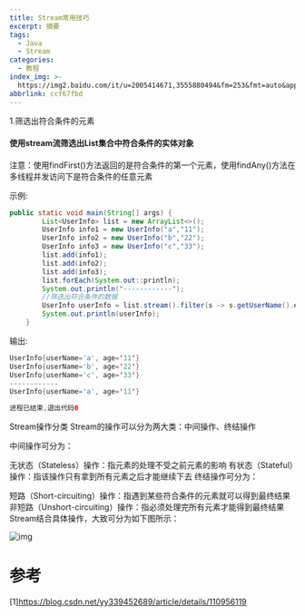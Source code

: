 ```yaml
---
title: Stream常用技巧
excerpt: 摘要
tags:
  - Java
  - Stream
categories:
  - 教程
index_img: >-
  https://img2.baidu.com/it/u=2005414671,3555880494&fm=253&fmt=auto&app=138&f=JPEG?w=450&h=250
abbrlink: ccf67fbd
---
```




1.筛选出符合条件的元素

#### 使用stream流筛选出List集合中符合条件的实体对象

注意：使用findFirst()方法返回的是符合条件的第一个元素，使用findAny()方法在多线程并发访问下是符合条件的任意元素

示例:

```java
public static void main(String[] args) {
        List<UserInfo> list = new ArrayList<>();
        UserInfo info1 = new UserInfo("a","11");
        UserInfo info2 = new UserInfo("b","22");
        UserInfo info3 = new UserInfo("c","33");
        list.add(info1);
        list.add(info2);
        list.add(info3);
        list.forEach(System.out::println);
        System.out.println("------------");
        //筛选出符合条件的数据
        UserInfo userInfo = list.stream().filter(s -> s.getUserName().equals("a")).findFirst().orElse(null);
        System.out.println(userInfo);
    }
```

输出:

```java
UserInfo{userName='a', age='11'}
UserInfo{userName='b', age='22'}
UserInfo{userName='c', age='33'}
------------
UserInfo{userName='a', age='11'}

进程已结束,退出代码0
```





Stream操作分类
Stream的操作可以分为两大类：中间操作、终结操作

中间操作可分为：

无状态（Stateless）操作：指元素的处理不受之前元素的影响
有状态（Stateful）操作：指该操作只有拿到所有元素之后才能继续下去
终结操作可分为：

短路（Short-circuiting）操作：指遇到某些符合条件的元素就可以得到最终结果
非短路（Unshort-circuiting）操作：指必须处理完所有元素才能得到最终结果
Stream结合具体操作，大致可分为如下图所示：

![img](https://zibbo-blog.oss-cn-beijing.aliyuncs.com/blog/watermark,type_ZmFuZ3poZW5naGVpdGk,shadow_10,text_aHR0cHM6Ly9ibG9nLmNzZG4ubmV0L3l5MzM5NDUyNjg5,size_16,color_FFFFFF,t_70.png)

# 参考

[1]https://blog.csdn.net/yy339452689/article/details/110956119
